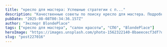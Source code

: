 ```yaml
---
title: "кресло для мастера: Успешные стратегии с п..."
description: "Качественные советы по поиску кресло для мастера. Подробный анализ всех нюансов и особенностей. Доверьте выбор опытным специалистам нашего салона. Эксклюзивные п..."
pubDate: "2025-08-08T00:34:36.157Z"
author: "Эксперт BlondePlace"
tags: ["кресло для мастера", "салон красоты", "СПб", "BlondePlace"]
heroImage: "https://images.unsplash.com/photo-1562322140-8baeececf3df?q=80&w=800&auto=format&fit=crop"
slug: "post227016"
---
```


